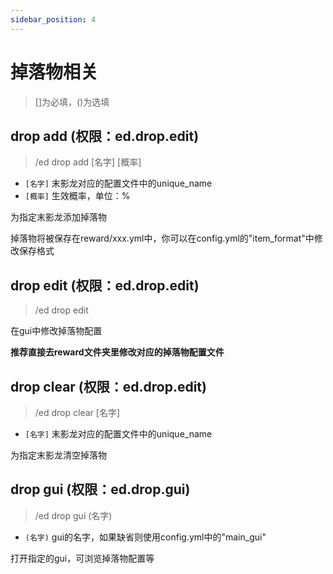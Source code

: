 ```yaml
---
sidebar_position: 4
---
```


# 掉落物相关
> []为必填，()为选填

## drop add (权限：ed.drop.edit)
> /ed drop add \[名字] \[概率]

* `[名字]` 末影龙对应的配置文件中的unique_name
* `[概率]` 生效概率，单位：%

为指定末影龙添加掉落物

掉落物将被保存在reward/xxx.yml中，你可以在config.yml的"item_format"中修改保存格式

## drop edit (权限：ed.drop.edit)
> /ed drop edit

在gui中修改掉落物配置

**推荐直接去reward文件夹里修改对应的掉落物配置文件**

## drop clear (权限：ed.drop.edit)
> /ed drop clear \[名字]

* `[名字]` 末影龙对应的配置文件中的unique_name

为指定末影龙清空掉落物

## drop gui (权限：ed.drop.gui)
> /ed drop gui (名字)

* `(名字)` gui的名字，如果缺省则使用config.yml中的"main_gui"

打开指定的gui，可浏览掉落物配置等
